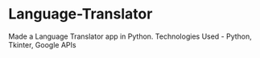 # Language-Translator
Made a Language Translator app in Python. Technologies Used - Python, Tkinter, Google APIs
